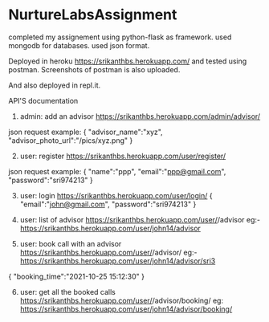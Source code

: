 # NurtureLabsAssignment

completed my assignement using python-flask as framework.
used mongodb for databases.
used json format.

Deployed in heroku https://srikanthbs.herokuapp.com/ and tested using postman. Screenshots of postman is also uploaded.

And also deployed in repl.it.

API'S documentation

1. admin: add an advisor
https://srikanthbs.herokuapp.com/admin/advisor/

json request example: 
{
    "advisor_name":"xyz",
    "advisor_photo_url":"/pics/xyz.png"
}

2. user: register
https://srikanthbs.herokuapp.com/user/register/

json request example:
{
    "name":"ppp",
    "email":"ppp@gmail.com",
    "password":"sri974213"
}

3. user: login
https://srikanthbs.herokuapp.com/user/login/
{
    "email":"john@gmail.com",
    "password":"sri974213"
}

4. user: list of advisor
https://srikanthbs.herokuapp.com/user/<userid>/advisor
eg:-
https://srikanthbs.herokuapp.com/user/john14/advisor

    
5. user: book call with an advisor
https://srikanthbs.herokuapp.com/user/<userid>/advisor/<advisorid>
eg:-
https://srikanthbs.herokuapp.com/user/john14/advisor/sri3   

{
    "booking_time":"2021-10-25 15:12:30"
}

6. user: get all the booked calls
https://srikanthbs.herokuapp.com/user/<userid>/advisor/booking/
eg:
https://srikanthbs.herokuapp.com/user/john14/advisor/booking/
